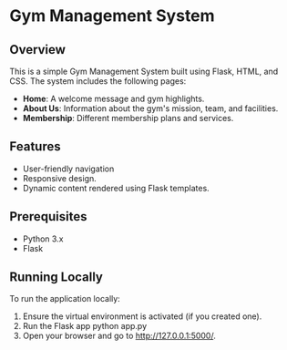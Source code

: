 ﻿
# Gym Management System	
## Overview
This is a simple Gym Management System built using Flask, HTML, and CSS. The system includes the following pages:
- **Home**: A welcome message and gym highlights.
- **About Us**: Information about the gym's mission, team, and facilities.
- **Membership**: Different membership plans and services.
## Features
- User-friendly navigation
- Responsive design.
- Dynamic content rendered using Flask templates.
## Prerequisites
- Python 3.x
- Flask
## Running Locally
	
To run the application locally:
1. Ensure the virtual environment is activated (if you created one).
2. Run the Flask app
python app.py
3. Open your browser and go to http://127.0.0.1:5000/.



